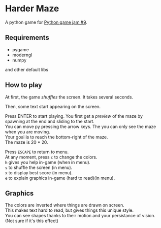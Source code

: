 # Harder Maze

A python game for [Python game jam #9](https://itch.io/jam/python-game-jam-9).

## Requirements

- pygame
- moderngl
- numpy

and other default libs

## How to play

At first, the game *shuffles* the screen. It takes several seconds.

Then, some text start appearing on the screen.

Press ENTER to start playing.
You first get a *preview* of the maze by spawning at the end and sliding to the start.\
You can move py pressing the arrow keys. The you can only see the maze when you are moving.\
Your goal is to reach the bottom-right of the maze.\
The maze is 20 * 20.

Press `ESCAPE` to return to menu.\
At any moment, press `c` to change the colors.\
`h` gives you help in-game (when in menu).\
`s` to shuffle the screen (in menu).\
`x` to display best score (in menu).\
`e` to explain graphics in-game (hard to read)(in menu).

## Graphics

The colors are inverted where things are drawn on screen.\
This makes text hard to read, but gives things this unique style.\
You can see shapes thanks to their motion and your persistance of vision.\
(Not sure if it's this effect)
